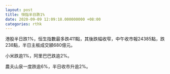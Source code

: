 ```yaml
---
layout: post
title: 恒指半日跌1%
date: 2020-09-09 12:09:18.000000000 +08:00
categories: rthk
---
```


港股半日跌1%，恒生指數最多跌411點，其後跌幅收窄，中午收市報24385點，跌238點，半日主板成交額680億元。

小米跌逾1%，阿里巴巴跌逾2%。

農夫山泉一度跌逾6%，半日收市升逾2%。
